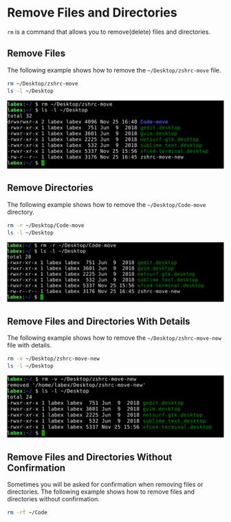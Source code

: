 # Remove Files and Directories

`rm` is a command that allows you to remove(delete) files and directories.

## Remove Files

The following example shows how to remove the `~/Desktop/zshrc-move` file.

```bash
rm ~/Desktop/zshrc-move
ls -l ~/Desktop
```

![lab-basic-operation-6-1](assets/lab-basic-operation-6-1.png)

## Remove Directories

The following example shows how to remove the `~/Desktop/Code-move` directory.

```bash
rm -r ~/Desktop/Code-move
ls -l ~/Desktop
```

![lab-basic-operation-6-2](assets/lab-basic-operation-6-2.png)

## Remove Files and Directories With Details

The following example shows how to remove the `~/Desktop/zshrc-move-new` file with details.

```bash
rm -v ~/Desktop/zshrc-move-new
ls -l ~/Desktop
```

![lab-basic-operation-6-3](assets/lab-basic-operation-6-3.png)

## Remove Files and Directories Without Confirmation

Sometimes you will be asked for confirmation when removing files or directories. The following example shows how to remove files and directories without confirmation.

```bash
rm -rf ~/Code
```
